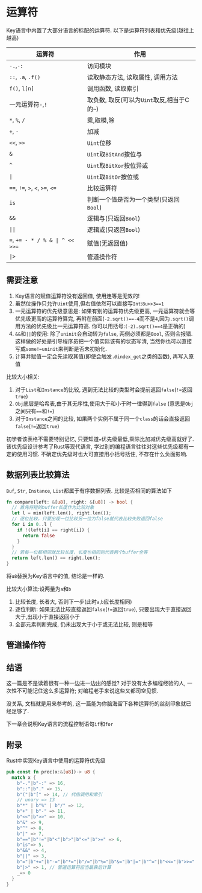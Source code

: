 # 运算符

Key语言中内置了大部分语言的标配的运算符. 以下是运算符列表和优先级(越往上越高)

|运算符| 作用 |
| --- | --- |
|`-.`,`-:`|访问模块|
|`::`, `.a`, `.f()`|读取静态方法, 读取属性, 调用方法|
|`f()`, `l[n]`|调用函数, 读取索引|
|一元运算符`-`,`!`|取负数, 取反(可以为`Uint`取反,相当于C的`~`)|
|`*`, `%`, `/`|乘,取模,除|
|`+`, `-`|加减|
|`<<`, `>>`|`Uint`位移|
|`&`|`Uint`取`BitAnd`按位与|
|`^`|`Uint`取`BitXor`按位异或|
|`\|`|`Uint`取`BitOr`按位或|
|`==`, `!=`, `>`, `<`, `>=`, `<=`|比较运算符|
|`is`|判断一个值是否为一个类型(只返回`Bool`)|
|`&&`|逻辑与(只返回`Bool`)|
|`\|\|`|逻辑或(只返回`Bool`)|
|`=`, `+= - * / % & \| ^ << >>=`|赋值(无返回值)|
|`\|>`|管道操作符|

## 需要注意

1. Key语言的赋值运算符没有返回值, 使用连等是无效的!
2. 虽然位操作只允许`Uint`使用,但右值依然可以直接写`Int`:`8u>>3==1`
3. 一元运算符的优先级意思是: 如果有别的运算符优先级更高, 一元运算符就会等优先级更高的运算符算完, 再附在前面(`-2.sqrt()==-4`而不是`4`,因为`.sqrt()`调用方法的优先级比一元运算符高. 你可以用括号:`(-2).sqrt()==4`是正确的)
4. `&&`和`||`的使用: 除了`uninit`会自动转为`false`, 两侧必须都是`Bool`, 否则会报错. 这样做的好处是引导程序员把一个值实际该有的状态写清, 当然你也可以直接写成`some!=uninit`来判断是否未初始化.
5. 计算并赋值一定会先读取其值(即使会触发`.@index_get`之类的函数), 再写入原值

比较大小相关:
1. 对于`List`和`Instance`的比较, 遇到无法比较的类型时会提前返回`false`(`!=`返回`true`)
2. `Obj`底层是哈希表,由于其无序性,使用大于和小于时一律得到`false` (意思是`Obj`之间只有`==`和`!=`)
3. 对于`Instance`之间的比较, 如果两个实例不属于同一个`class`的话会直接返回`false`(`!=`返回`true`)

初学者该表格不需要特别记忆, 只要知道`=`优先级最低,乘除比加减优先级高就好了. 该优先级设计参考了Rust等现代语言, 学过别的编程语言往往对这些优先级都有一定的使用习惯. 不确定优先级时也大可直接用小括号括住, 不存在什么负面影响.

## 数据列表比较算法

`Buf`, `Str`, `Instance`, `List`都属于有序数据列表. 比较是否相同的算法如下

```rust
fn compare(left: &[u8], right: &[u8]) -> bool {
  // 首先将短的buffer长度作为比较对象
  let l = min(left.len(), right.len());
  // 逐位比较，只要出现一位比较另一位为false就代表比较失败返回false
  for i in 0..l {
    if !(left[i] == right[i]) {
      return false
    }
  }
  // 若每一位都相同就比较长度，长度也相同则代表两个buffer全等
  return left.len() == right.len();
}
```

将`u8`替换为Key语言中的值, 结论是一样的.

比较大小算法:设两量为`a`和`b`

1. 比较长度, 长者大, 否则下一步(此时`a`,`b`应长度相同)
2. 逐位判断: 如果无法比较直接返回`false`(`!=`返回`true`), 只要出现大于直接返回大于,出现小于直接返回小于
3. 全部元素判断完成, 仍未出现大于小于或无法比较, 则是相等

## 管道操作符


## 结语

这一篇是不是读着很有一种一边进一边出的感觉? 对于没有太多编程经验的人, 一次性不可能记住这么多运算符; 对编程老手来说这些又都司空见惯. 

没关系, 文档就是用来参考的, 这一篇能为你脑海留下各种运算符的丝刻印象就已经足够了. 

下一章会说明Key语言的流程控制语句`if`和`for`

## 附录

Rust中实现Key语言中使用的运算符优先级

```rust
pub const fn prec(x:&[u8])-> u8 {
  match x {
    b"-."|b"-:" => 16,
    b"::"|b"." => 15,
    b"("|b"[" => 14, // 代指调用和索引
    // unary => 13
    b"*" | b"%" | b"/" => 12, 
    b"+" | b"-" => 11, 
    b"<<"|b">>" => 10,
    b"&" => 9,
    b"^" => 8,
    b"|" => 7,
    b"=="|b"!="|b"<"|b">"|b"<="|b">=" => 6,
    b"is"=> 5,
    b"&&" => 4,
    b"||" => 3,
    b"="|b"+="|b"-="|b"*="|b"/="|b"%="|b"&="|b"|="|b"^="|b"<<="|b">>=" => 2,
    b"|>" => 1, // 管道运算符应当最靠后计算
    _=> 0
  }
}
```